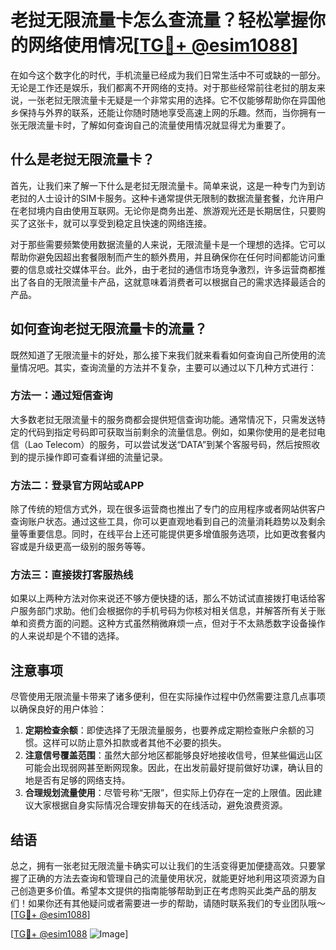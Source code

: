 # 老挝无限流量卡怎么查流量？轻松掌握你的网络使用情况[[TG💪+ @esim1088](https://t.me/s/esim1088)]

在如今这个数字化的时代，手机流量已经成为我们日常生活中不可或缺的一部分。无论是工作还是娱乐，我们都离不开网络的支持。对于那些经常前往老挝的朋友来说，一张老挝无限流量卡无疑是一个非常实用的选择。它不仅能够帮助你在异国他乡保持与外界的联系，还能让你随时随地享受高速上网的乐趣。然而，当你拥有一张无限流量卡时，了解如何查询自己的流量使用情况就显得尤为重要了。

## 什么是老挝无限流量卡？

首先，让我们来了解一下什么是老挝无限流量卡。简单来说，这是一种专门为到访老挝的人士设计的SIM卡服务。这种卡通常提供无限制的数据流量套餐，允许用户在老挝境内自由使用互联网。无论你是商务出差、旅游观光还是长期居住，只要购买了这张卡，就可以享受到稳定且快速的网络连接。

对于那些需要频繁使用数据流量的人来说，无限流量卡是一个理想的选择。它可以帮助你避免因超出套餐限制而产生的额外费用，并且确保你在任何时间都能访问重要的信息或社交媒体平台。此外，由于老挝的通信市场竞争激烈，许多运营商都推出了各自的无限流量卡产品，这就意味着消费者可以根据自己的需求选择最适合的产品。

## 如何查询老挝无限流量卡的流量？

既然知道了无限流量卡的好处，那么接下来我们就来看看如何查询自己所使用的流量情况吧。其实，查询流量的方法并不复杂，主要可以通过以下几种方式进行：

### 方法一：通过短信查询

大多数老挝无限流量卡的服务商都会提供短信查询功能。通常情况下，只需发送特定的代码到指定号码即可获取当前剩余的流量信息。例如，如果你使用的是老挝电信（Lao Telecom）的服务，可以尝试发送“DATA”到某个客服号码，然后按照收到的提示操作即可查看详细的流量记录。

### 方法二：登录官方网站或APP

除了传统的短信方式外，现在很多运营商也推出了专门的应用程序或者网站供客户查询账户状态。通过这些工具，你可以更直观地看到自己的流量消耗趋势以及剩余量等重要信息。同时，在线平台上还可能提供更多增值服务选项，比如更改套餐内容或是升级更高一级别的服务等等。

### 方法三：直接拨打客服热线

如果以上两种方法对你来说还不够方便快捷的话，那么不妨试试直接拨打电话给客户服务部门求助。他们会根据你的手机号码为你核对相关信息，并解答所有关于账单和资费方面的问题。这种方式虽然稍微麻烦一点，但对于不太熟悉数字设备操作的人来说却是个不错的选择。

## 注意事项

尽管使用无限流量卡带来了诸多便利，但在实际操作过程中仍然需要注意几点事项以确保良好的用户体验：

1. **定期检查余额**：即使选择了无限流量服务，也要养成定期检查账户余额的习惯。这样可以防止意外扣款或者其他不必要的损失。
2. **注意信号覆盖范围**：虽然大部分地区都能够良好地接收信号，但某些偏远山区可能会出现弱网甚至断网现象。因此，在出发前最好提前做好功课，确认目的地是否有足够的网络支持。
3. **合理规划流量使用**：尽管号称“无限”，但实际上仍存在一定的上限值。因此建议大家根据自身实际情况合理安排每天的在线活动，避免浪费资源。

## 结语

总之，拥有一张老挝无限流量卡确实可以让我们的生活变得更加便捷高效。只要掌握了正确的方法去查询和管理自己的流量使用状况，就能更好地利用这项资源为自己创造更多价值。希望本文提供的指南能够帮助到正在考虑购买此类产品的朋友们！如果你还有其他疑问或者需要进一步的帮助，请随时联系我们的专业团队哦～[[TG💪+ @esim1088](https://t.me/s/esim1088)]

[[TG💪+ @esim1088](https://t.me/s/esim1088) ![Image](https://i.postimg.cc/4NQfJmqS/Snipaste-2025-05-13-00-14-12.png)]